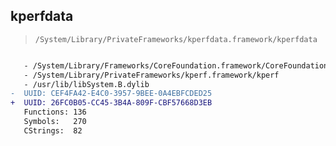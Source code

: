 ## kperfdata

> `/System/Library/PrivateFrameworks/kperfdata.framework/kperfdata`

```diff

   - /System/Library/Frameworks/CoreFoundation.framework/CoreFoundation
   - /System/Library/PrivateFrameworks/kperf.framework/kperf
   - /usr/lib/libSystem.B.dylib
-  UUID: CEF4FA42-E4C0-3957-9BEE-0A4EBFCDED25
+  UUID: 26FC0B05-CC45-3B4A-809F-CBF57668D3EB
   Functions: 136
   Symbols:   270
   CStrings:  82

```
